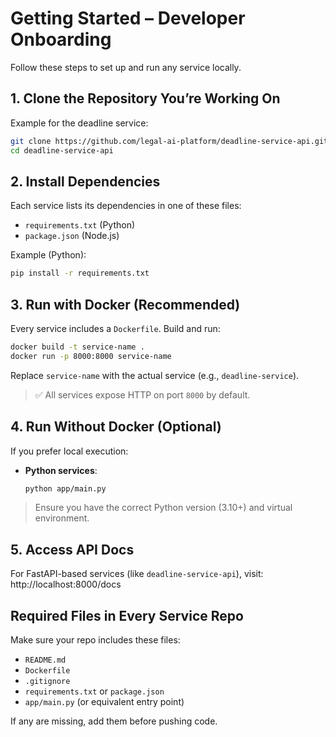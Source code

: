 # Getting Started – Developer Onboarding

Follow these steps to set up and run any service locally.

## 1. Clone the Repository You’re Working On

Example for the deadline service:
```bash
git clone https://github.com/legal-ai-platform/deadline-service-api.git
cd deadline-service-api
```

## 2. Install Dependencies

Each service lists its dependencies in one of these files:
- `requirements.txt` (Python)
- `package.json` (Node.js)

Example (Python):
```bash
pip install -r requirements.txt
```

## 3. Run with Docker (Recommended)

Every service includes a `Dockerfile`. Build and run:
```bash
docker build -t service-name .
docker run -p 8000:8000 service-name
```
Replace `service-name` with the actual service (e.g., `deadline-service`).

> ✅ All services expose HTTP on port `8000` by default.

## 4. Run Without Docker (Optional)

If you prefer local execution:
- **Python services**:  
  ```bash
  python app/main.py
  ```
> Ensure you have the correct Python version (3.10+) and virtual environment.

## 5. Access API Docs

For FastAPI-based services (like `deadline-service-api`), visit:  
http://localhost:8000/docs

## Required Files in Every Service Repo

Make sure your repo includes these files:
- `README.md`
- `Dockerfile`
- `.gitignore`
- `requirements.txt` or `package.json`
- `app/main.py` (or equivalent entry point)

If any are missing, add them before pushing code.
